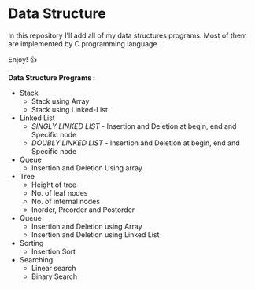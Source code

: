 # Data Structure

In this repository I'll add all of my data structures programs. Most of them are implemented by C programming language.

Enjoy! :+1:

**Data Structure Programs :**

- Stack
  - Stack using Array
  - Stack using Linked-List
- Linked List
  - *SINGLY LINKED LIST* - Insertion and Deletion at begin, end and Specific node
  - *DOUBLY LINKED LIST* - Insertion and Deletion at begin, end and Specific node
- Queue
  - Insertion and Deletion Using array
- Tree
  - Height of tree
  - No. of leaf nodes
  - No. of internal nodes
  - Inorder, Preorder and Postorder
- Queue
  - Insertion and Deletion using Array
  - Insertion and Deletion using Linked List
- Sorting
  - Insertion Sort
- Searching
  - Linear search
  - Binary Search

